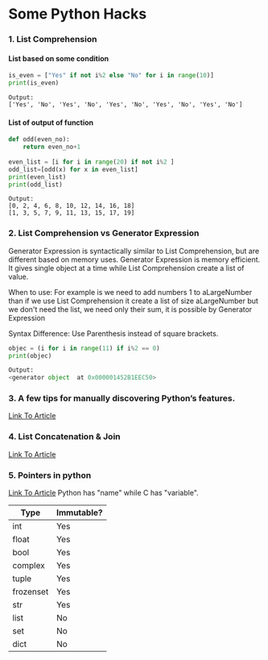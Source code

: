 # Some Python Hacks

### 1. List Comprehension


#### List based on some condition

```python
is_even = ["Yes" if not i%2 else "No" for i in range(10)]
print(is_even)
```
```
Output:
['Yes', 'No', 'Yes', 'No', 'Yes', 'No', 'Yes', 'No', 'Yes', 'No']
```
####  List of output of function

```python
def odd(even_no):
    return even_no+1
    
even_list = [i for i in range(20) if not i%2 ]    
odd_list=[odd(x) for x in even_list]
print(even_list)
print(odd_list)

```
```
Output:
[0, 2, 4, 6, 8, 10, 12, 14, 16, 18]
[1, 3, 5, 7, 9, 11, 13, 15, 17, 19]
```

### 2. List Comprehension vs Generator Expression

Generator Expression is syntactically similar to List Comprehension, but are different based on memory uses. 
Generator Expression is memory efficient. It gives single object at a time while List Comprehension create a list of value.

When to use: For example is we need to add numbers 1 to aLargeNumber than if we use List Comprehension it create a list of size aLargeNumber but we don't need the list, we need only their sum, it is possible by Generator Expression

Syntax Difference: Use Parenthesis instead of square brackets.
```python
objec = (i for i in range(11) if i%2 == 0) 
print(objec) 

Output:
<generator object  at 0x000001452B1EEC50>
```
### 3. A few tips for manually discovering Python’s features.

[Link To Article](https://medium.com/swlh/finding-python-b42395ced0c)

### 4. List Concatenation & Join
[Link To Article](https://towardsdatascience.com/i-thought-i-was-mastering-python-until-i-discovered-these-tricks-e40d9c71f4e2)

### 5. Pointers in python
[Link To Article](https://realpython.com/pointers-in-python/)
Python has "name" while C has "variable".

|Type	|Immutable?|
|---------|--------|
|int	|Yes|
|float	|Yes|
|bool	|Yes|
|complex|	Yes|
|tuple	|Yes|
|frozenset|	Yes|
|str	|Yes|
|list	|No|
|set	|No|
|dict	|No|
